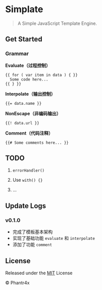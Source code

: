 # Simplate

> A Simple JavaScript Template Engine.

## Get Started

### Grammar

**Evaluate（过程控制）**

```
{{ for ( var item in data ) { }}
  Some code here...
{{ } }}
```

**Interpolate（输出控制）**

```
{{= data.name }}
```

**NonEscape（非编码输出）**

```
{{! data.url }}
```

**Comment（代码注释）**

```
{{# Some comments here... }}
```

## TODO

1. `errorHandler()`

2. Use `with() {}`

3. ...

## Update Logs

### v0.1.0

- 完成了模板基本架构
- 实现了基础功能 `evaluate` 和 `interpolate`
- 添加了功能 `comment`


## License

Released under the [MIT](https://github.com/Phantr4x/Simplate/blob/master/LICENSE) License

© Phantr4x
